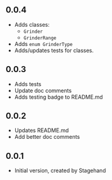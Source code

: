 ## 0.0.4

- Adds classes:
  - `Grinder`
  - `GrinderRange`
- Adds `enum GrinderType`
- Adds/updates tests for classes.

## 0.0.3

- Adds tests
- Update doc comments
- Adds testing badge to README.md

## 0.0.2

- Updates README.md
- Add better doc comments

## 0.0.1

- Initial version, created by Stagehand
